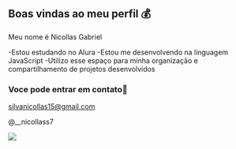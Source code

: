 ## Boas vindas ao meu perfil 💰

Meu nome é Nicollas Gabriel

-Estou estudando no Alura
-Estou me desenvolvendo na linguagem JavaScript
-Utilizo esse espaço para minha organização e compartilhamento de projetos desenvolvidos

### Voce pode entrar em contato📧

silvanicollas15@gmail.com

@__nicollass7

![](https://media.tenor.com/GHpbIHPwhHUAAAAi/pessi.gif)

